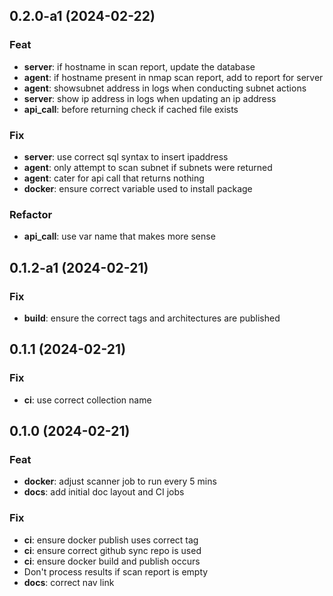 ## 0.2.0-a1 (2024-02-22)

### Feat

- **server**: if hostname in scan report, update the database
- **agent**: if hostname present in nmap scan report, add to report for server
- **agent**: showsubnet address in logs when conducting subnet actions
- **server**: show ip address in logs when updating an ip address
- **api_call**: before returning check if cached file exists

### Fix

- **server**: use correct sql syntax to insert ipaddress
- **agent**: only attempt to scan subnet if subnets were returned
- **agent**: cater for api call that returns nothing
- **docker**: ensure correct variable used to install package

### Refactor

- **api_call**: use var name that makes more sense

## 0.1.2-a1 (2024-02-21)

### Fix

- **build**: ensure the correct tags and architectures are published

## 0.1.1 (2024-02-21)

### Fix

- **ci**: use correct collection name

## 0.1.0 (2024-02-21)

### Feat

- **docker**: adjust scanner job to run every 5 mins
- **docs**: add initial doc layout and CI jobs

### Fix

- **ci**: ensure docker publish uses correct tag
- **ci**: ensure correct github sync repo is used
- **ci**: ensure docker build and publish occurs
- Don't process results if scan report is empty
- **docs**: correct nav link
